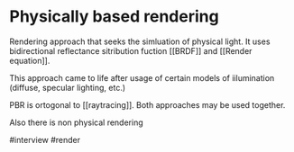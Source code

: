 # Physically based rendering
Rendering approach that seeks the simluation of physical light. It uses bidirectional reflectance sitribution fuction [[BRDF]] and [[Render equation]].

This approach came to life after usage of certain models of iilumination (diffuse, specular lighting, etc.)

PBR is ortogonal to [[raytracing]]. Both approaches may be used together.


Also there is non physical rendering

#interview #render 